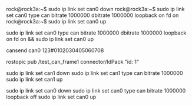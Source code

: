 rock@rock3a:~$ sudo ip link set can0 down
rock@rock3a:~$ sudo ip link set can0 type can bitrate 1000000 dbitrate 1000000 loopback on fd on
rock@rock3a:~$ sudo ip link set can0 up

sudo ip link set can0 type can bitrate 1000000 dbitrate 1000000 loopback on fd on && sudo ip link set can0 up

cansend can0 123#0102030405060708

rostopic pub /test_can_frame1 connector/IdPack "id: 1"

sudo ip link set can1 down
sudo ip link set can1 type can bitrate 1000000
sudo ip link set can1 up

sudo ip link set can0 down
sudo ip link set can0 type can bitrate 1000000 loopback off
sudo ip link set can0 up